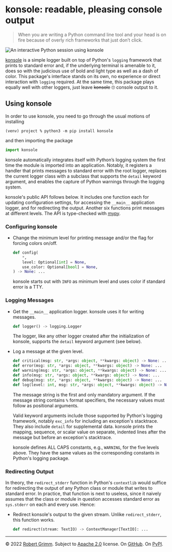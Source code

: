 # konsole: readable, pleasing console output

> When you are writing a Python command line tool and your head is on fire
> because of overly rich frameworks that just don’t click.

![An interactive Python session using
konsole](https://raw.githubusercontent.com/apparebit/konsole/boss/session.png)

[konsole](https://github.com/apparebit/konsole) is a simple logger built on top
of Python's `logging` framework that prints to standard error and, if the
underlying terminal is amenable to it, does so with the judicious use of bold
and light type as well as a dash of color. This package's interface stands on
its own, no experience or direct interaction with `logging` required. At the
same time, this package plays equally well with other loggers, just leave
~~konsole~~ 🙄 console output to it.


## Using konsole

In order to use konsole, you need to go through the usual motions of installing

```shell
(venv) project % python3 -m pip install konsole
```

and then importing the package

```python
import konsole
```

konsole automatically integrates itself with Python’s logging system the first
time the module is imported into an application. Notably, it registers a handler
that prints messages to standard error with the root logger, replaces the
current logger class with a subclass that supports the `detail` keyword
argument, and enables the capture of Python warnings through the logging system.

konsole's public API follows below. It includes one function each for updating
configuration settings, for accessing the `__main__` application logger, and for
redirecting the output. Another six functions print messages at different
levels. The API is type-checked with
[mypy](https://mypy.readthedocs.io/en/stable/).


### Configuring konsole

  * Change the minimum level for printing message and/or the flag for forcing
    colors on/off.

    ```python
    def config(
        *,
        level: Optional[int] = None,
        use_color: Optional[bool] = None,
    ) -> None: ...
    ```

    konsole starts out with `INFO` as minimum level and uses color if
    standard error is a TTY.


### Logging Messages

  * Get the `__main__` application logger. konsole uses it for writing messages.

    ```python
    def logger() -> logging.Logger
    ```

    The logger, like any other logger created after the initialization of
    konsole, supports the `detail` keyword argument (see below).

  * Log a message at the given level.

    ```python
    def critical(msg: str, *args: object, **kwargs: object) -> None: ...
    def error(msg: str, *args: object, **kwargs: object) -> None: ...
    def warning(msg: str, *args: object, **kwargs: object) -> None: ...
    def info(msg: str, *args: object, **kwargs: object) -> None: ...
    def debug(msg: str, *args: object, **kwargs: object) -> None: ...
    def log(level: int, msg: str, *args: object, **kwargs: object) -> None: ...
    ```

    The message string is the first and only mandatory argument. If the message
    string contains `%` format specifiers, the necessary values must follow as
    positional arguments.

    Valid keyword arguments include those supported by Python's logging
    framework, notably `exc_info` for including an exception's stacktrace. They
    also include `detail` for supplemental data. konsole prints the mapping,
    sequence, or scalar value on separate, indented lines after the message but
    before an exception's stacktrace.

    konsole defines ALL CAPS constants, e.g., `WARNING`, for the five levels
    above. They have the same values as the corresponding constants in Python's
    logging package.


### Redirecting Output

In theory, the `redirect_stderr` function in Python's `contextlib` would suffice
for redirecting the output of any Python class or module that writes to standard
error. In practice, that function is next to useless, since it naively assumes
that the class or module in question accesses standard error as `sys.stderr` on
each and every use. Hence:

  * Redirect konsole's output to the given stream. Unlike `redirect_stderr`,
    this function works.

    ```python
    def redirect(stream: TextIO) -> ContextManager[TextIO]: ...
    ```


---

© 2022 [Robert Grimm](https://apparebit.com).
Subject to [Apache 2.0](https://www.apache.org/licenses/LICENSE-2.0) license.
On [GitHub](https://github.com/apparebit/konsole).
On [PyPI](https://pypi.org/project/konsole/).
